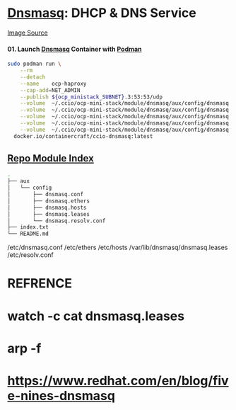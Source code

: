 # [Dnsmasq]: DHCP & DNS Service
[Image Source](https://hub.docker.com/r/containercraft/ccio-dnsmasq)

#### 01\. Launch [Dnsmasq] Container with [Podman]
```sh
sudo podman run \
    --rm                                                                                                      \
    --detach                                                                                                  \
    --name    ocp-haproxy                                                                                     \
    --cap-add=NET_ADMIN                                                                                       \
    --publish ${ocp_ministack_SUBNET}.3:53:53/udp                                                             \
    --volume  ~/.ccio/ocp-mini-stack/module/dnsmasq/aux/config/dnsmasq.conf:/etc/dnsmasq.conf                 \
    --volume  ~/.ccio/ocp-mini-stack/module/dnsmasq/aux/config/dnsmasq.ethers:/etc/ethers                     \
    --volume  ~/.ccio/ocp-mini-stack/module/dnsmasq/aux/config/dnsmasq.hosts:/etc/hosts                       \
    --volume  ~/.ccio/ocp-mini-stack/module/dnsmasq/aux/config/dnsmasq.leases:/var/lib/dnsmasq/dnsmasq.leases \
    --volume  ~/.ccio/ocp-mini-stack/module/dnsmasq/aux/config/dnsmasq.resolv.conf:/etc/resolv.conf           \
  docker.io/containercraft/ccio-dnsmasq:latest
```
## [Repo Module Index](/module/dnsmasq)
```sh
.
├── aux
│   └── config
│       ├── dnsmasq.conf
│       ├── dnsmasq.ethers
│       ├── dnsmasq.hosts
│       ├── dnsmasq.leases
│       └── dnsmasq.resolv.conf
├── index.txt
└── README.md
```
<!-- Markdown link & img dfn's -->
[Podman]:https://podman.io
[Dnsmasq]:http://www.thekelleys.org.uk/dnsmasq/doc.html
[Application Router]:https://blog.openshift.com/ocp-custom-routing/

/etc/dnsmasq.conf
/etc/ethers 
/etc/hosts 
/var/lib/dnsmasq/dnsmasq.leases
/etc/resolv.conf 
# REFRENCE
# watch -c cat dnsmasq.leases 
# arp -f
# https://www.redhat.com/en/blog/five-nines-dnsmasq
